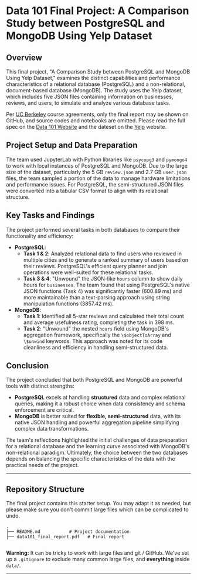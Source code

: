 # Data 101 Final Project: A Comparison Study between PostgreSQL and MongoDB Using Yelp Dataset

## Overview
This final project, "A Comparison Study between PostgreSQL and MongoDB Using Yelp Dataset," examines the distinct capabilities and performance characteristics of a relational database (PostgreSQL) and a non-relational, document-based database (MongoDB). The study uses the Yelp dataset, which includes five JSON files containing information on businesses, reviews, and users, to simulate and analyze various database tasks.

Per [UC Berkeley](https://www.berkeley.edu) course agreements, only the final report may be shown on GitHub, and source codes and notebooks are omitted. Please read the full spec on the [Data 101 Website](https://data101.org/fa24/assignments/final-project/) and the dateset on the [Yelp](https://business.yelp.com/data/resources/open-dataset/) website.

## Project Setup and Data Preparation
The team used JupyterLab with Python libraries like ```psycopg3``` and ```pymongo4``` to work with local instances of PostgreSQL and MongoDB. Due to the large size of the dataset, particularly the 5 GB ```review.json``` and 2.7 GB ```user.json``` files, the team sampled a portion of the data to manage hardware limitations and performance issues. For PostgreSQL, the semi-structured JSON files were converted into a tabular CSV format to align with its relational structure.

## Key Tasks and Findings
The project performed several tasks in both databases to compare their functionality and efficiency:
* **PostgreSQL**:
  * **Task 1 & 2**: Analyzed relational data to find users who reviewed in multiple cities and to generate a ranked summary of users based on their reviews. PostgreSQL's efficient query planner and join operations were well-suited for these relational tasks.
  * **Task 3 & 4**: "Unwound" the JSON-like ```hours``` column to show daily hours for ```businesses```. The team found that using PostgreSQL's native JSON functions (Task 4) was significantly faster (600.89 ms) and more maintainable than a text-parsing approach using string manipulation functions (3857.42 ms).
* **MongoDB**:
  * **Task 1**: Identified all 5-star reviews and calculated their total count and average usefulness rating, completing the task in 398 ms.
  * **Task 2**: "Unwound" the nested ```hours``` field using MongoDB's aggregation framework, specifically the ```\$objectToArray``` and ```\$unwind``` keywords. This approach was noted for its code cleanliness and efficiency in handling semi-structured data.

## Conclusion
The project concluded that both PostgreSQL and MongoDB are powerful tools with distinct strengths:

* **PostgreSQL** excels at handling **structured** data and complex relational queries, making it a robust choice when data consistency and schema enforcement are critical.
* **MongoDB** is better suited for **flexible, semi-structured** data, with its native JSON handling and powerful aggregation pipeline simplifying complex data transformations.

The team's reflections highlighted the initial challenges of data preparation for a relational database and the learning curve associated with MongoDB's non-relational paradigm. Ultimately, the choice between the two databases depends on balancing the specific characteristics of the data with the practical needs of the project.

---

## Repository Structure

The final project contains this starter setup. You may adapt it as needed, but please make sure you don't commit large files which can be complicated to undo.

```
.
├── README.md           # Project documentation
├── data101_final_report.pdf   # Final report


```

**Warning:** It can be tricky to work with large files and git / GitHub. We've set up a `.gitignore` to exclude many common large files, and **everything** inside `data/`.

---
